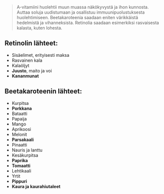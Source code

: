 >A-vitamiini huolehtii muun muassa näkökyvystä ja ihon kunnosta.
>Auttaa soluja uudistumaan ja osallistuu immuunipuolustuksesta huolehtimiseen.
>Beetakaroteenia saadaan eniten värikkäistä hedelmistä ja vihanneksista.
>Retinolia saadaan esimerkiksi rasvaisesta kalasta, kuten lohesta.

## Retinolin lähteet:
- Sisäelimet, erityisesti maksa
- Rasvainen kala
- Kalaöljyt
- **Juusto**, maito ja voi
- **Kananmunat**

## Beetakaroteenin lähteet:
- Kurpitsa
- **Porkkana**
- Bataatti
- Papaija
- Mango
- Aprikoosi
- Melonit
- **Parsakaali**
- Pinaatti
- Nauris ja lanttu
- Kesäkurpitsa
- **Paprika**
- **Tomaatti**
- Lehtikaali
- Yrtit
- **Pippuri**
- **Kaura ja kaurahiutaleet**